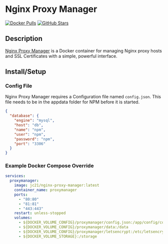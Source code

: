 # Nginx Proxy Manager

[![Docker Pulls](https://img.shields.io/docker/pulls/jc21/nginx-proxy-manager?style=flat-square&color=607D8B&label=docker%20pulls&logo=docker)](https://hub.docker.com/r/jc21/nginx-proxy-manager)
[![GitHub Stars](https://img.shields.io/github/stars/jc21/nginx-proxy-manager?style=flat-square&color=607D8B&label=github%20stars&logo=github)](https://github.com/jc21/nginx-proxy-manager)

## Description

[Nginx Proxy Manager](https://nginxproxymanager.com/) is a Docker container for managing Nginx proxy hosts and SSL Certificates with a simple, powerful interface.

## Install/Setup

### Config File

Nginx Proxy Manager requires a Configuration file named `config.json`. This file needs to be in the appdata folder for NPM before it is started.

```json
{
  "database": {
    "engine": "mysql",
    "host": "db",
    "name": "npm",
    "user": "npm",
    "password": "npm",
    "port": "3306"
  }
}
```

### Example Docker Compose Override

```yaml
services:
  proxymanager:
    image: jc21/nginx-proxy-manager:latest
    container_name: proxymanager
    ports:
      - "80:80"
      - "81:81"
      - "443:443"
    restart: unless-stopped
    volumes:
      - ${DOCKER_VOLUME_CONFIG}/proxymanager/config.json:/app/config/config.json
      - ${DOCKER_VOLUME_CONFIG}/proxymanager/data:/data
      - ${DOCKER_VOLUME_CONFIG}/proxymanager/letsencrypt:/etc/letsencrypt
      - ${DOCKER_VOLUME_STORAGE}:/storage
```
